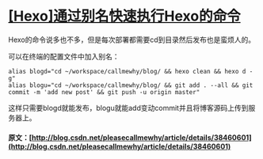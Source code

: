 #  [ [Hexo]通过别名快速执行Hexo的命令 ](/pleasecallmewhy/article/details/38460601)

Hexo的命令说多也不多，但是每次部署都需要cd到目录然后发布也是蛮烦人的。 

  


可以在终端的配置文件中加入别名： 

  

    
    
    alias blogd="cd ~/workspace/callmewhy/blog/ && hexo clean && hexo d -g"
    alias blogu="cd ~/workspace/callmewhy/blog/ && git add . --all && git commit -m 'add new post' && git push -u origin master"

  
这样只需要blogd就能发布，blogu就能add变动commit并且将博客源码上传到服务器上。 
#### 原文：[http://blog.csdn.net/pleasecallmewhy/article/details/38460601](http://blog.csdn.net/pleasecallmewhy/article/details/38460601)